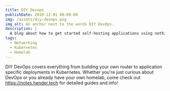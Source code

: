 ```yaml
---
title: DIY Devops
publishDate: 2019-12-01 00:00:00
img: /assets/diy-devops.png
img_alt: An anchor next to the words DIY DevOps.
description: |
  A blog about how to get started self-hosting applications using nothing but your own hardware.
tags:
  - Networking
  - Kubernetes
  - Homelab
---
```


DIY DevOps covers everything from building your own router to application specific deployments in Kubernetes. 
Whether you're just curious about DevOps or you already have your own homelab, come check out 
https://notes.hender.tech for detailed guides and info!
